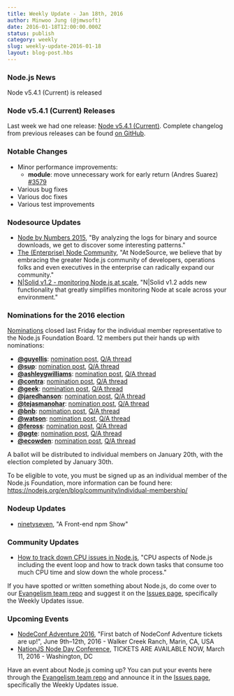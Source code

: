```yaml
---
title: Weekly Update - Jan 18th, 2016
author: Minwoo Jung (@jmwsoft)
date: 2016-01-18T12:00:00.000Z
status: publish
category: weekly
slug: weekly-update-2016-01-18
layout: blog-post.hbs
---
```


### Node.js News
Node v5.4.1 (Current) is released

### Node v5.4.1 (Current) Releases

Last week we had one release: [Node v5.4.1 (Current)](https://nodejs.org/en/blog/release/v5.4.1/). Complete changelog from previous releases can be found [on GitHub](https://github.com/nodejs/node/blob/master/CHANGELOG.md).

### Notable Changes

* Minor performance improvements:
  * **module**: move unnecessary work for early return (Andres Suarez) [#3579](https://github.com/nodejs/node/pull/3579)
* Various bug fixes
* Various doc fixes
* Various test improvements

### Nodesource Updates

* [Node by Numbers 2015](https://nodesource.com/blog/node-by-numbers-2015/), "By analyzing the logs for binary and source downloads, we get to discover some interesting patterns."
* [The (Enterprise) Node Community](https://nodesource.com/blog/the-enterprise-node-community/), "At NodeSource, we believe that by embracing the greater Node.js community of developers, operations folks and even executives in the enterprise can radically expand our community."
* [N|Solid v1.2 - monitoring Node.js at scale](https://nodesource.com/blog/n-solid-v1-2-monitoring-node-js-at-scale/), "N|Solid v1.2 adds new functionality that greatly simplifies monitoring Node at scale across your environment."

### Nominations for the 2016 election

[Nominations](https://github.com/nodejs/membership/issues/12) closed last Friday for the individual member representative to the Node.js Foundation Board. 12 members put their hands up with nominations:

* **[@guyellis](https://github.com/guyellis)**: [nomination post](http://www.guyellisrocks.com/2015/11/node-foundation-membership-election.html), [Q/A thread](https://github.com/nodejs/membership/issues/19)
* **[@sup](https://github.com/sup)**: [nomination post](http://jona.io/blog/board-application/), [Q/A thread](https://github.com/nodejs/membership/issues/20)
* **[@ashleygwilliams](https://github.com/ashleygwilliams)**: [nomination post](https://medium.com/@ag_dubs/hi-i-m-running-for-the-node-foundation-board-of-directors-c87d762cb78b), [Q/A thread](https://github.com/nodejs/membership/issues/21)
* **[@contra](https://github.com/contra)**: [nomination post](http://contra.io/node_board.txt), [Q/A thread](https://github.com/nodejs/membership/issues/22)
* **[@geek](https://github.com/geek)**: [nomination post](http://jsgeek.com/posts/node-foundation-board-nomination.html), [Q/A thread](https://github.com/nodejs/membership/issues/23)
* **[@jaredhanson](https://github.com/jaredhanson)**: [nomination post](http://jaredhanson.net/blog/2016/01/13/im-running-for-the-node-js-foundation-bod/), [Q/A thread](https://github.com/nodejs/membership/issues/24)
* **[@tejasmanohar](https://github.com/tejasmanohar)**: [nomination post](https://medium.com/@tejasmanohar/node-js-foundation-board-of-directors-5514e8faa660), [Q/A thread](https://github.com/nodejs/membership/issues/25)
* **[@bnb](https://github.com/bnb)**: [nomination post](http://bnb.im/blog/Individual-Membership-on-the-Board-of-Directors-for-Node-js.html), [Q/A thread](https://github.com/nodejs/membership/issues/26)
* **[@watson](https://github.com/watson)**: [nomination post](https://medium.com/@wa7son/why-i-m-running-for-the-node-js-foundation-board-of-directors-253bc2e3a834), [Q/A thread](https://github.com/nodejs/membership/issues/27)
* **[@feross](https://github.com/feross)**: [nomination post](http://feross.org/node-board/), [Q/A thread](https://github.com/nodejs/membership/issues/28)
* **[@pgte](https://github.com/pgte)**: [nomination post](https://gist.github.com/pgte/cfbf468202b35be78c66), [Q/A thread](https://github.com/nodejs/membership/issues/29)
* **[@ecowden](https://github.com/ecowden)**: [nomination post](https://medium.com/@evan.cowden/the-world-s-worst-resume-e0adf234baa0), [Q/A thread](https://github.com/nodejs/membership/issues/30)

A ballot will be distributed to individual members on January 20th, with the election completed by January 30th.

To be eligible to vote, you must be signed up as an individual member of the Node.js Foundation, more information can be found here: https://nodejs.org/en/blog/community/individual-membership/

### Nodeup Updates

* [ninetyseven](http://nodeup.com/ninetyseven), "A Front-end npm Show"

### Community Updates

* [How to track down CPU issues in Node.js](http://apmblog.dynatrace.com/2016/01/14/how-to-track-down-cpu-issues-in-node-js/), "CPU aspects of Node.js including the event loop and how to track down tasks that consume too much CPU time and slow down the whole process."

If you have spotted or written something about Node.js, do come over to our [Evangelism team repo](https://github.com/nodejs/evangelism) and suggest it on the [Issues page](https://github.com/nodejs/evangelism/issues), specifically the Weekly Updates issue.

### Upcoming Events

* [NodeConf Adventure 2016](https://ti.to/nodeconf/adventure-2016), "First batch of NodeConf Adventure tickets are up!", June 9th–12th, 2016 - Walker Creek Ranch, Marin, CA, USA
* [NationJS Node Day Conference](http://nationjs.com/), TICKETS ARE AVAILABLE NOW, March 11, 2016 - Washington, DC

Have an event about Node.js coming up? You can put your events here through the [Evangelism team repo](https://github.com/nodejs/evangelism) and announce it in the [Issues page](https://github.com/nodejs/evangelism/issues), specifically the Weekly Updates issue.
